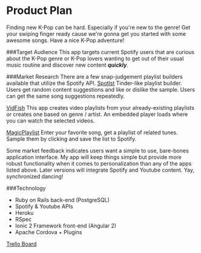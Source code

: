 # Product Plan

Finding new K-Pop can be hard. Especially if you're new to the genre! Get your swiping finger ready cause we're gonna get you started with some awesome songs. Have a nice K-Pop adventure!

###Target Audience
This app targets current Spotify users that are curious about the K-Pop genre or K-Pop lovers wanting to get out of their usual music routine and discover new content ***quickly***.

###Market Research
There are a few snap-judgement playlist builders available that utilize the Spotify API.
[Spotlst](http://spotlst.com/)
Tinder-like playlist builder. Users get random content suggestions and like or dislike the sample. Users can get the same song suggestions repeatedly.

[VidFish](http://www.vid.fish/)
This app creates video playlists from your already-existing playlists or creates one based on genre / artist. An embedded player loads where you can watch the selected videos.

[MagicPlaylist](http://magicplaylist.co/)
Enter your favorite song, get a playlist of related tunes. Sample them by clicking and save the list to Spotify.

Some market feedback indicates users want a simple to use, bare-bones application interface. My app will keep things simple but provide more robust functionality when it comes to personalization than any of the apps listed above. Later versions will integrate Spotify and Youtube content. Yay, synchronized dancing!

###Technology
- Ruby on Rails back-end (PostgreSQL)
- Spotify & Youtube APIs
- Heroku
- RSpec
- Ionic 2 Framework front-end (Angular 2)
- Apache Cordova + Plugins

[Trello Board](https://trello.com/b/sn0PXJ4Z/k-bop)
